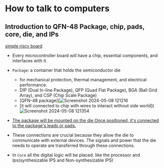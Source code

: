 #  How to talk to computers
##  Introduction to QFN-48 Package, chip, pads, core, die, and IPs
   [simple riscv board](https://www.cnx-software.com/wp-content/uploads/2019/08/5-dollars-RISC-V-Development-Board.jpg)   
   *   Every microcontroller board will  have a chip, essential components, and interfaces  with it.
   *  `Package`: a container that holds the semiconductor die
        * for mechanical protection, thermal management, and electrical performance.
        *  DIP (Dual In-line Package), QFP (Quad Flat Package), BGA (Ball Grid Array), and CSP (Chip Scale Package)
        *  [QFN-48 package](![Screenshot 2024-05-08 121216](https://github.com/navi2311/DIGITAL-VLSI-SOC-DESIGN-AND-PLANNING/assets/134842758/5f538cd7-58fa-46aa-bfd7-28d7148523e7)
        *  [it will connected to chip with wires to interact without side world](![Screenshot 2024-05-08 121354](https://github.com/navi2311/DIGITAL-VLSI-SOC-DESIGN-AND-PLANNING/assets/134842758/f18e7c8c-2825-41fd-8217-0a795d93db35)
   * [The package will be mounted on the die Once positioned, it's connected to the package's leads or pads.](<img width="572" alt="3" src="https://github.com/navi2311/DIGITAL-VLSI-SOC-DESIGN-AND-PLANNING/assets/134842758/159c93fc-5a4c-44c1-9d02-3e7439edbc11">)

   * These connections are crucial because they allow the die to communicate with external devices. The signals and power that the die needs to operate are transferred through these connections.
   * In `Core` all the digital logic will be placed. like the processor and Ips(synthesizable IPS and Non-synthesizable IPS)
     
   
     


      
   

  
